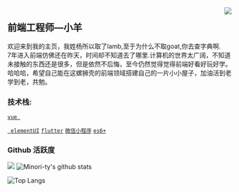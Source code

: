 <img align="right" src="https://count.getloli.com/get/@:Minori-ty?theme=rule34">

## 前端工程师—小羊

欢迎来到我的主页，我姓杨所以取了lamb,至于为什么不取goat,你去查字典啊.   
7年进入前端仿佛还在昨天，时间却不知道去了哪里.计算机的世界太广阔，不知道未接触的东西还是很多，但是依然不后悔，至今仍然觉得觉得前端好看好玩好学。   
哈哈哈，希望自己能在这螺狮壳的前端领域搭建自己的一片小小屋子，加油活到老学到老，共勉。


### **技术栈:**

<a href="https://v3.cn.vuejs.org"><code>vue </code></a>

<a href="https://cn.vitejs.dev"><code> elementUI</code></a>
<a href="https://less.bootcss.com"><code>flutter</code></a>
<a href="https://element-plus.org/#/zh-CN"><code>微信小程序</code></a>
<a href="https://vant-contrib.gitee.io/vant/v3/#/zh-CN"><code>es6+</code></a>




### Github 活跃度

[![](https://activity-graph.herokuapp.com/graph?username=lamelamb&theme=dracula)](https://github.com/ashutosh00710/github-readme-activity-graph)
![Minori-ty's github stats](https://github-readme-stats.vercel.app/api?username=lamelamb&show_icons=true&theme=vue)

![Top Langs](https://github-readme-stats.vercel.app/api/top-langs/?username=lamelamb)
